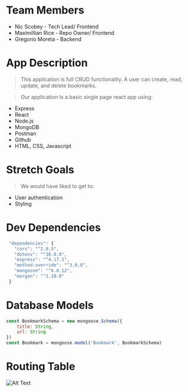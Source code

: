 # Team Members
- Nic Scobey - Tech Lead/ Frontend
- Maximillian Rice - Repo Owner/ Frontend
- Gregorio Moreta - Backend

# App Description
>This application is full CRUD functionality. A user can create, read, update, and delete bookmarks.

>Our application Is a basic single page react app using: 
- Express
- React
- Node.js
- MongoDB
- Postman
- Github
- HTML, CSS, Javascript

# Stretch Goals
>We would have liked to get to:
- User authentication
- Styling

# Dev Dependencies
 
 ```javascript
  "dependencies": {
    "cors": "^2.8.5",
    "dotenv": "^10.0.0",
    "express": "^4.17.1",
    "method-override": "^3.0.0",
    "mongoose": "^6.0.12",
    "morgan": "^1.10.0"
  }
 ```

# Database Models

```javascript
const BookmarkSchema = new mongoose.Schema({
    title: String,
    url: String
})
const Bookmark = mongoose.model('Bookmark', BookmarkSchema)
```


# Routing Table
![Alt Text](https://i.imgur.com/2hEQNfy.png)
